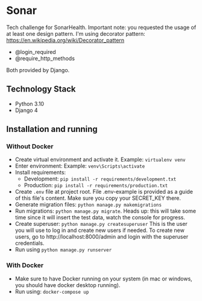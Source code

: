 # Sonar

Tech challenge for SonarHealth.
Important note: you requested the usage of at least one design pattern. I'm using decorator pattern:
https://en.wikipedia.org/wiki/Decorator_pattern

- @login_required
- @require_http_methods

Both provided by Django.

## Technology Stack

-   Python 3.10
-   Django 4

## Installation and running

### Without Docker

- Create virtual environment and activate it. Example: `virtualenv venv`
- Enter environment: Example: `venv\Scripts\activate`
- Install requirements:
    -   Development: `pip install -r requirements/development.txt`
    -   Production: `pip install -r requirements/production.txt`
- Create `.env` file at project root. File .env-example is provided as a guide of this file's content.
Make sure you copy your SECRET_KEY there.
- Generate migration files: `python manage.py makemigrations`
- Run migrations: `python manage.py migrate`. Heads up: this will take some time since it will
insert the test data, watch the console for progress.
- Create superuser: `python manage.py createsuperuser`
This is the user you will use to log in and create new users if needed.
To create new users, go to http://localhost:8000/admin and login with the superuser credentials.
- Run using `python manage.py runserver`

### With Docker

-   Make sure to have Docker running on your system (in mac or windows, you should have docker desktop running).
-   Run using: `docker-compose up`
